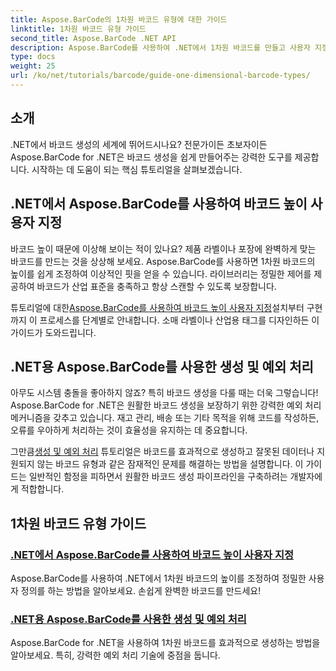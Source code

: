 ```yaml
---
title: Aspose.BarCode의 1차원 바코드 유형에 대한 가이드
linktitle: 1차원 바코드 유형 가이드
second_title: Aspose.BarCode .NET API
description: Aspose.BarCode를 사용하여 .NET에서 1차원 바코드를 만들고 사용자 지정하는 방법과 강력한 예외 처리 기술을 알아봅니다.
type: docs
weight: 25
url: /ko/net/tutorials/barcode/guide-one-dimensional-barcode-types/
---
```

## 소개

.NET에서 바코드 생성의 세계에 뛰어드시나요? 전문가이든 초보자이든 Aspose.BarCode for .NET은 바코드 생성을 쉽게 만들어주는 강력한 도구를 제공합니다. 시작하는 데 도움이 되는 핵심 튜토리얼을 살펴보겠습니다.

## .NET에서 Aspose.BarCode를 사용하여 바코드 높이 사용자 지정  

바코드 높이 때문에 이상해 보이는 적이 있나요? 제품 라벨이나 포장에 완벽하게 맞는 바코드를 만드는 것을 상상해 보세요. Aspose.BarCode를 사용하면 1차원 바코드의 높이를 쉽게 조정하여 이상적인 핏을 얻을 수 있습니다. 라이브러리는 정밀한 제어를 제공하여 바코드가 산업 표준을 충족하고 항상 스캔할 수 있도록 보장합니다.  

 튜토리얼에 대한[Aspose.BarCode를 사용하여 바코드 높이 사용자 지정](./customizing-barcode-height/)설치부터 구현까지 이 프로세스를 단계별로 안내합니다. 소매 라벨이나 산업용 태그를 디자인하든 이 가이드가 도와드립니다.  

## .NET용 Aspose.BarCode를 사용한 생성 및 예외 처리  

아무도 시스템 충돌을 좋아하지 않죠? 특히 바코드 생성을 다룰 때는 더욱 그렇습니다! Aspose.BarCode for .NET은 원활한 바코드 생성을 보장하기 위한 강력한 예외 처리 메커니즘을 갖추고 있습니다. 재고 관리, 배송 또는 기타 목적을 위해 코드를 작성하든, 오류를 우아하게 처리하는 것이 효율성을 유지하는 데 중요합니다.  

 그만큼[생성 및 예외 처리](./generation-and-exception-handling/) 튜토리얼은 바코드를 효과적으로 생성하고 잘못된 데이터나 지원되지 않는 바코드 유형과 같은 잠재적인 문제를 해결하는 방법을 설명합니다. 이 가이드는 일반적인 함정을 피하면서 원활한 바코드 생성 파이프라인을 구축하려는 개발자에게 적합합니다.  

## 1차원 바코드 유형 가이드
### [.NET에서 Aspose.BarCode를 사용하여 바코드 높이 사용자 지정](./customizing-barcode-height/)
Aspose.BarCode를 사용하여 .NET에서 1차원 바코드의 높이를 조정하여 정밀한 사용자 정의를 하는 방법을 알아보세요. 손쉽게 완벽한 바코드를 만드세요!
### [.NET용 Aspose.BarCode를 사용한 생성 및 예외 처리](./generation-and-exception-handling/)
Aspose.BarCode for .NET을 사용하여 1차원 바코드를 효과적으로 생성하는 방법을 알아보세요. 특히, 강력한 예외 처리 기술에 중점을 둡니다.